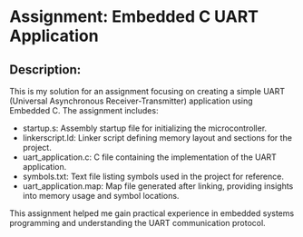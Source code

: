 # Assignment: Embedded C UART Application

## Description:
This is my solution for an assignment focusing on creating a simple UART (Universal Asynchronous Receiver-Transmitter) application using Embedded C. The assignment includes:

- startup.s: Assembly startup file for initializing the microcontroller.
- linkerscript.ld: Linker script defining memory layout and sections for the project.
- uart_application.c: C file containing the implementation of the UART application.
- symbols.txt: Text file listing symbols used in the project for reference.
- uart_application.map: Map file generated after linking, providing insights into memory usage and symbol locations.


This assignment helped me gain practical experience in embedded systems programming and understanding the UART communication protocol.


